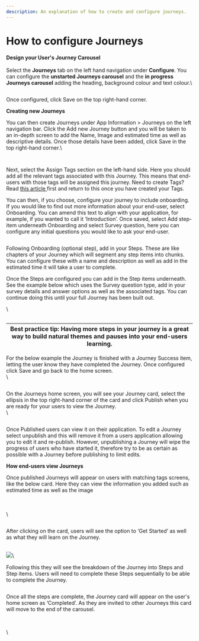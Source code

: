 ```yaml
---
description: An explanation of how to create and configure journeys.
---
```


# How to configure Journeys

**Design your User's Journey Carousel**\
\
Select the **Journeys** tab on the left hand navigation under **Configure**.  You can configure the **unstarted Journeys carousel** and the **in progress Journeys carousel** adding the heading, background colour and text colour.\


<figure><img src="https://lh7-us.googleusercontent.com/_3rGS_4lm9uiBoOqEi2fqQROynyIcuoOPKPp6sO7MoC2JIEj_r9JrtT1dn7POzMi9V2io689RRRnsc7-Vqx4hkRekwIw9Vx4crzSQZBxt1U2e-YYPhvPuuhRzP6Lmyqn4yroUGPHWzgD9DcFLIilZeM" alt=""><figcaption></figcaption></figure>

Once configured, click Save on the top right-hand corner.&#x20;



**Creating new Journeys**

You can then create Journeys under App Information > Journeys on the left navigation bar. Click the Add new Journey button and you will be taken to an in-depth screen to add the Name, Image and estimated time as well as descriptive details. Once those details have been added, click Save in the top right-hand corner.\


<figure><img src="https://lh7-us.googleusercontent.com/mCVvUDnrpnvxv-DJodE5dyhTekhX_o5aCZZFOSbFI4NxRi2zyvLp1q5pnXubzIaqwOijpguBSIu4oETXnojMzuXnnT4jVKQuVeUv4hmhGA-BlO7CzvTvwdAXMmce3Gehr0ygHZe85Iac-cBxfYe-oVM" alt=""><figcaption></figcaption></figure>

<figure><img src="https://lh7-us.googleusercontent.com/7y6VyS-tlz3Sbf3czJpIR2Tfux9JPMQUJ50mmzNDr0LihAqY2qbxaxm2-ewL3xWYCJ0VUlrcWpNfu0OBQP145IXqByIXbaApfcO7Nku_MDU3jpiWW8bS4wYvowGYQEosIyLMVcVkV46_i2wZJTwkwdk" alt=""><figcaption></figcaption></figure>

Next, select the Assign Tags section on the left-hand side. Here you should add all the relevant tags associated with this Journey. This means that end-users with those tags will be assigned this journey. Need to create Tags? Read [this article ](https://docs.google.com/document/d/1WKf-vGqVVcvBVHIVwDhq3x9ckih5IeDyjBFIWefe\_WA/edit)first and return to this once you have created your Tags.

You can then, if you choose, configure your journey to include onboarding. If you would like to find out more information about your end-user, select Onboarding. You can amend this text to align with your application, for example, if you wanted to call it ‘Introduction’. Once saved, select Add step-item underneath Onboarding and select Survey question, here you can configure any initial questions you would like to ask your end-user.



<figure><img src="https://lh7-us.googleusercontent.com/hw5Y9wo8GTNAN8enkHCGv6CUrNyWudpCVCqBSYY3_TY1PNLBpUXUSxaCyvBJLvPrBNwGkWU9esdMTe6guYzlaoLg09E95PtHPwCo64Zg9RZTn3M6TfxdCGcg07-mE_fIANmx_yhZPXD0brwIydDhpyM" alt=""><figcaption></figcaption></figure>



Following Onboarding (optional step), add in your Steps. These are like chapters of your Journey which will segment any step items into chunks. You can configure these with a name and description as well as add in the estimated time it will take a user to complete.

Once the Steps are configured you can add in the Step items underneath. See the example below which uses the Survey question type, add in your survey details and answer options as well as the associated tags. You can continue doing this until your full Journey has been built out.

\


<figure><img src="https://lh7-us.googleusercontent.com/J1yiI2A6A23f9nua8DO4XrECZI6zenSNe8JpMpUcjy3jJL4PhTWpn_fcGAH-fqxrkSYAH0relEI8u7WahwKWr7zkGyelGZuuUJU6aLF7OPuj7ph_eQfwjiIw213QYi-XcwZJiYaMH0p-5JNF-4RyIXk" alt=""><figcaption></figcaption></figure>

| Best practice tip: Having more steps in your journey is a great way to build natural themes and pauses into your end-users learning.  |
| ------------------------------------------------------------------------------------------------------------------------------------- |



For the below example the Journey is finished with a Journey Success item, letting the user know they have completed the Journey. Once configured click Save and go back to the home screen.\
\


<figure><img src="https://lh7-us.googleusercontent.com/RGSifs_Dp-IdcZTnASUYBN8W7wBDULMt8djVkh1BsK3eJOHsWGy_pgihPHc8rip0jxSRtzV2WBu0gJOtLWPjByj-oJCFaUADCkvrPIqiw7id1kPfieRMz_C16XrmJaLGq4WpohC7wdI6KIxRysG_qE4" alt=""><figcaption></figcaption></figure>

On the Journeys home screen, you will see your Journey card, select the ellipsis in the top right-hand corner of the card and click Publish when you are ready for your users to view the Journey.\
\


<figure><img src="https://lh7-us.googleusercontent.com/IFVZuoOPICNpnpmHbQcy5vdyxwYF2puHq_wSL6Fmri1idiIRCkiDgUau0aii8svTB3ymzS-JJ7jzmMl3HK0z5zv9G0mPUa686BPVIqXDNrqNz6UPbrTETOvO26BmYdA1zF8tHPG_1KsmhFhGTWSofxA" alt=""><figcaption></figcaption></figure>

Once Published users can view it on their application. To edit a Journey select unpublish and this will remove it from a users application allowing you to edit it and re-publish. However, unpublishing a Journey will wipe the progress of users who have started it, therefore try to be as certain as possible with a Journey before publishing to limit edits.



**How end-users view Journeys**

Once published Journeys will appear on users with matching tags screens, like the below card. Here they can view the information you added such as estimated time as well as the image

\
\
\


<figure><img src="https://lh7-us.googleusercontent.com/eFzS0MT8F9Ag_M_R4PwhJPXa7A5duHFDxILRFcGF-62MOHDtJmWt6_7e0SNBCljNNJB9sqkPwVuMxWlC1Y9sc0x3DPGaQazpVGp0aKMj1EPuvRmh_Fyq0OOj32lwNlxZQph-QYVduS1QyoGdCyVtiqg" alt=""><figcaption></figcaption></figure>

After clicking on the card, users will see the option to ‘Get Started’ as well as what they will learn on the Journey.

\
![](https://lh7-us.googleusercontent.com/jc9FmMiuT6BTmQHzJrnbE8Zb\_sTpPUe-AwV-Mx85Yrgrk21bZ3T6-c7w4eqpZXNQ29ATqNHB\_4P\_rjq4pTTf-aGCx-w04S8jw6-nH\_z0CzBKDRtu4YljVvr3a8V0Qq8vO-EwQqmWXPzNi-VPR1P57QY)\


Following this they will see the breakdown of the Journey into Steps and Step items. Users will need to complete these Steps sequentially to be able to complete the Journey.

<figure><img src="https://lh7-us.googleusercontent.com/Xw8bNTP60v8Rt_YiDPNpW4EKoMlK3DV0uFSH6afSCRh6nuAyp0uUTEmSkBklUJWeRcQGS058RZp38PXIAGE34haU1vvwQ1G3gul244BCDScFh5FWcxJce-cRepUpPdoIQQ4QfGB8AVxY2FtvXo3ycWY" alt=""><figcaption></figcaption></figure>



Once all the steps are complete, the Journey card will appear on the user's home screen as ‘Completed’. As they are invited to other Journeys this card will move to the end of the carousel.

<figure><img src="https://lh7-us.googleusercontent.com/wEWLn5j0P1Wjh3g2aSX2webMLwPfkg6FuUlC7an2aVhV07dgc0TZIkc2X-p-aSpvQrOfU_Gklbpe1GChlffV4GpAi_qeFxf3-3v0VUK9hxnIWAOkqQTSA3N3AEZQKSpl65H_DuGo5Sb-TB8n5PpXu2c" alt=""><figcaption></figcaption></figure>

\
\

